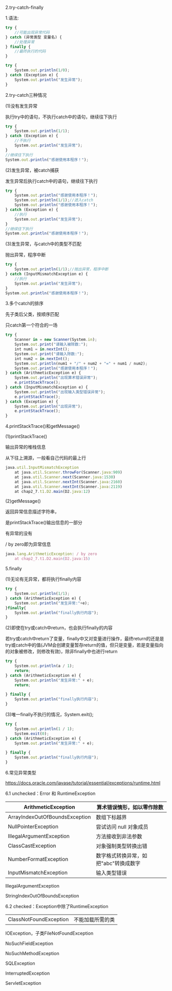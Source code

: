 2.try-catch-finally

1.语法:

```javascript
try {
	//可能出现异常代码
} catch (异常类型 变量名) {
	//处理异常
} finally {
    //最终执行的代码
}
```



```javascript
try {
	System.out.println(1/0);
} catch (Exception e) {
	System.out.println("发生异常");
}
```



2.try-catch三种情况

(1)没有发生异常

执行try中的语句，不执行catch中的语句，继续往下执行

```javascript
try {
	System.out.println(1/1);
} catch (Exception e) {
    //不执行
	System.out.println("发生异常");
}
//继续往下执行
System.out.println("感谢使用本程序！");
```

(2)发生异常，被catch捕获

发生异常后执行catch中的语句，继续往下执行

```javascript
try {
    System.out.println("感谢使用本程序！");
	System.out.println(1/1);//进入catch
    System.out.println("感谢使用本程序！");
} catch (Exception e) {
    //执行
	System.out.println("发生异常");
}
//继续往下执行
System.out.println("感谢使用本程序！");
```

(3)发生异常，与catch中的类型不匹配

抛出异常，程序中断

```javascript
try {
	System.out.println(1/1);//抛出异常，程序中断
} catch (InputMismatchException e) {
    //执行
	System.out.println("发生异常");
}
System.out.println("感谢使用本程序！");
```



3.多个catch的排序

先子类后父类，按顺序匹配

只catch第一个符合的一场

```javascript
try {
	Scanner in = new Scanner(System.in);
	System.out.print("请输入被除数:");
	int num1 = in.nextInt();
	System.out.print("请输入除数:");
	int num2 = in.nextInt();
	System.out.println(num1 + "/" + num2 + "=" + num1 / num2);
	System.out.println("感谢使用本程序！");
} catch (ArithmeticException e) {
	System.out.println("出现算术错误异常");
	e.printStackTrace();
} catch (InputMismatchException e) {
	System.out.println("出现输入类型错误异常");
	e.printStackTrace();
} catch (Exception e) {
	System.out.println("出现异常");
	e.printStackTrace();
}
```



4.printStackTrace()和getMessage()

(1)printStackTrace()

输出异常的堆栈信息



从下往上溯源，一般看自己代码的最上行

```javascript
java.util.InputMismatchException
	at java.util.Scanner.throwFor(Scanner.java:909)
	at java.util.Scanner.next(Scanner.java:1530)
	at java.util.Scanner.nextInt(Scanner.java:2160)
	at java.util.Scanner.nextInt(Scanner.java:2119)
	at chap2_7.t1.D2.main(D2.java:12)
```



(2)getMessage()

返回异常信息描述字符串，

是printStackTrace()输出信息的一部分



有异常的没有

 / by zero即为异常信息

```javascript
java.lang.ArithmeticException: / by zero
	at chap2_7.t1.D2.main(D2.java:15)
```



5.finally

(1)无论有无异常，都将执行finally内容

```javascript
try {
	System.out.println(1/1);
} catch (ArithmeticException e) {
	System.out.println("发生异常:"+e);
}finally{
	System.out.println("finally执行内容");
}
```

(2)即使在try或catch中return，也会执行finally的内容

若try或catch中return了变量，finally中又对变量进行操作，最终return的还是是try或catch中的值(JVM会创建变量暂存return的值，但只是变量，若是变量指向的对象被修改，则修改有效)，除非finally中也进行return

```javascript
try {
	System.out.println(a / 1);
	return;
} catch (ArithmeticException e) {
	System.out.println("发生异常:" + e);
	return;
	
} finally {
	System.out.println("finally执行内容");
}
```

(3)唯一finally不执行的情况，System.exit();

```javascript
try {
	System.out.println(1 / 1);
	System.exit(0);
} catch (ArithmeticException e) {
	System.out.println("发生异常:" + e);
	
} finally {
	System.out.println("finally执行内容");
}
```



6.常见异常类型

https://docs.oracle.com/javase/tutorial/essential/exceptions/runtime.html

6.1 unchecked：Error 和 RuntimeException

| ArithmeticException | 算术错误情形，如以零作除数 |
| - | - |
| ArrayIndexOutOfBoundsException | 数组下标越界 |
| NullPointerException | 尝试访问 null 对象成员 |
| IllegalArgumentException | 方法接收到非法参数 |
| ClassCastException | 对象强制类型转换出错 |
| NumberFormatException | 数字格式转换异常，如把"abc"转换成数字 |
| InputMismatchException | 输入类型错误 |


IllegalArgumentException

StringIndexOutOfBoundsException



6.2 checked：Exception中除了RuntimeException

|   |   |
| - | - |
| ClassNotFoundException | 不能加载所需的类 |


IOException，子类FileNotFoundException

NoSuchFieldException

NoSuchMethodException

SQLException

InterruptedException

ServletException